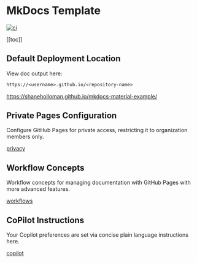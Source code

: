 # MkDocs Template

[![ci](https://github.com/shaneholloman/mkdocs-material-example/actions/workflows/ci.yml/badge.svg)](https://github.com/shaneholloman/mkdocs-material-example/actions/workflows/ci.yml)

[[toc]]

## Default Deployment Location

View doc output here:

```txt
https://<username>.github.io/<repository-name>
```

<https://shaneholloman.github.io/mkdocs-material-example/>

## Private Pages Configuration

Configure GitHub Pages for private access, restricting it to organization members only.

[privacy](reference/privacy.md)

## Workflow Concepts

Workflow concepts for managing documentation with GitHub Pages with more advanced features.

[workflows](reference/workflows.md)

## CoPilot Instructions

Your Copilot preferences are set via concise plain language instructions here.

[copilot](.github/copilot-instructions.md)
